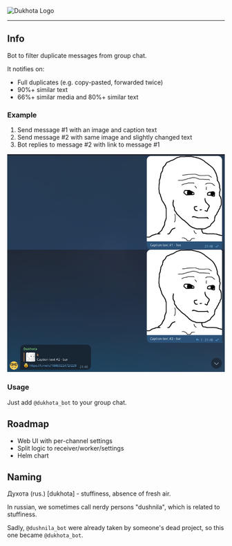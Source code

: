 ![Dukhota Logo](https://via.placeholder.com/800x150/FFFFFF/000000/?text=Духота)

---

## Info

Bot to filter duplicate messages from group chat.

It notifies on:

- Full duplicates (e.g. copy-pasted, forwarded twice)
- 90%+ similar text
- 66%+ similar media and 80%+ similar text

### Example

1. Send message #1 with an image and caption text
1. Send message #2 with same image and slightly changed text
1. Bot replies to message #2 with link to message #1

![example](./docs/img/example.png)

### Usage

Just add `@dukhota_bot` to your group chat.

## Roadmap

- Web UI with per-channel settings
- Split logic to receiver/worker/settings
- Helm chart

## Naming

Духота (rus.) [dukhota] - stuffiness, absence of fresh air.

In russian, we sometimes call nerdy persons "dushnila", which is related to stuffiness.

Sadly, `@dushnila_bot` were already taken by someone's dead project, so this one became `@dukhota_bot`.

